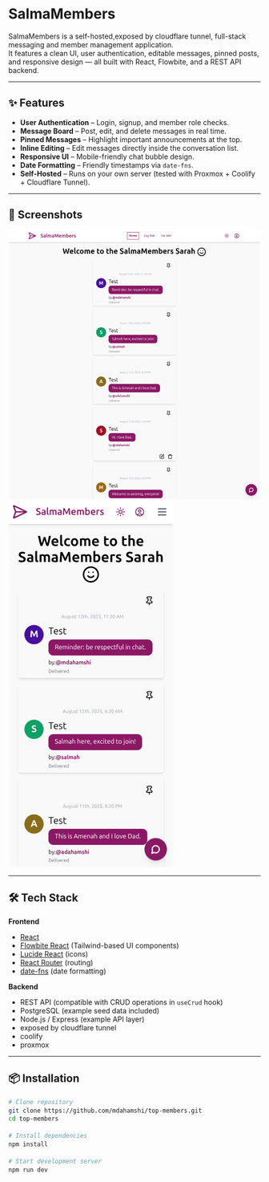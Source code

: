 # SalmaMembers

SalmaMembers is a self-hosted,exposed by cloudflare tunnel, full-stack messaging and member management application.  
It features a clean UI, user authentication, editable messages, pinned posts, and responsive design — all built with React, Flowbite, and a REST API backend.

---

## ✨ Features

- **User Authentication** – Login, signup, and member role checks.
- **Message Board** – Post, edit, and delete messages in real time.
- **Pinned Messages** – Highlight important announcements at the top.
- **Inline Editing** – Edit messages directly inside the conversation list.
- **Responsive UI** – Mobile-friendly chat bubble design.
- **Date Formatting** – Friendly timestamps via `date-fns`.
- **Self-Hosted** – Runs on your own server (tested with Proxmox + Coolify + Cloudflare Tunnel).

---

## 📸 Screenshots

![Screenshot](sc.png)
![Screenshot](sc2.png)

---

## 🛠 Tech Stack

**Frontend**
- [React](https://reactjs.org/)
- [Flowbite React](https://flowbite-react.com/) (Tailwind-based UI components)
- [Lucide React](https://lucide.dev/) (icons)
- [React Router](https://reactrouter.com/) (routing)
- [date-fns](https://date-fns.org/) (date formatting)

**Backend**
- REST API (compatible with CRUD operations in `useCrud` hook)
- PostgreSQL (example seed data included)
- Node.js / Express (example API layer)
- exposed by cloudflare tunnel
- coolify
- proxmox
---

## 📦 Installation

```bash
# Clone repository
git clone https://github.com/mdahamshi/top-members.git
cd top-members

# Install dependencies
npm install

# Start development server
npm run dev
